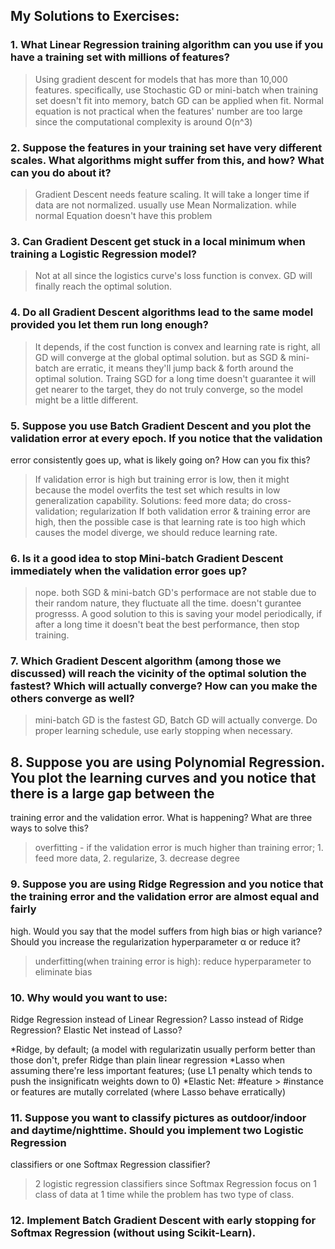 ## My Solutions to Exercises:

### 1. What Linear Regression training algorithm can you use if you have a training set with millions of features?

> Using gradient descent for models that has more than 10,000 features. specifically, use Stochastic GD or mini-batch when training set doesn't fit into memory, batch GD can be applied when fit. Normal equation is not practical when the features' number are too large since the computational complexity is around O(n^3)

### 2. Suppose the features in your training set have very different scales. What algorithms might suffer from this, and how? What can you do about it?

> Gradient Descent needs feature scaling. It will take a longer time if data are not normalized. usually use Mean Normalization. while normal Equation doesn't have this problem

### 3. Can Gradient Descent get stuck in a local minimum when training a Logistic Regression model?

> Not at all since the logistics curve's loss function is convex. GD will finally reach the optimal solution.

### 4. Do all Gradient Descent algorithms lead to the same model provided you let them run long enough?

> It depends, if the cost function is convex and learning rate is right, all GD will converge at the global optimal solution. but as SGD & mini-batch are erratic, it means they'll jump back & forth around the optimal solution. Traing SGD for a long time doesn't guarantee it will get nearer to the target, they do not truly converge, so the model might be a little different.  

### 5. Suppose you use Batch Gradient Descent and you plot the validation error at every epoch. If you notice that the validation
error consistently goes up, what is likely going on? How can you fix this?

> If validation error is high but training error is low, then it might because the model overfits the test set which results in low generalization capability. Solutions: feed more data; do cross-validation; regularization
If both validation error & training error are high, then the possible case is that learning rate is too high which causes the model diverge, we should reduce learning rate.

### 6. Is it a good idea to stop Mini-batch Gradient Descent immediately when the validation error goes up?

> nope. both SGD & mini-batch GD's performace are not stable due to their random nature, they fluctuate all the time. doesn't gurantee progresss. A good solution to this is saving your model periodically, if after a long time it doesn't beat the best performance, then stop training. 

### 7. Which Gradient Descent algorithm (among those we discussed) will reach the vicinity of the optimal solution the fastest? Which will actually converge? How can you make the others converge as well?

> mini-batch GD is the fastest GD, Batch GD will actually converge. Do proper learning schedule, use early stopping when necessary.

## 8. Suppose you are using Polynomial Regression. You plot the learning curves and you notice that there is a large gap between the
training error and the validation error. What is happening? What are three ways to solve this?

> overfitting - if the validation error is much higher than training error; 1. feed more data, 2. regularize, 3. decrease degree

### 9. Suppose you are using Ridge Regression and you notice that the training error and the validation error are almost equal and fairly
high. Would you say that the model suffers from high bias or high variance? Should you increase the regularization hyperparameter α
or reduce it?

> underfitting(when training error is high): reduce hyperparameter to eliminate bias

### 10. Why would you want to use:
Ridge Regression instead of Linear Regression?
Lasso instead of Ridge Regression?
Elastic Net instead of Lasso?

> 
*Ridge, by default; (a model with regularizatin usually perform better than those don't, prefer Ridge than plain linear regression
*Lasso when assuming there're less important features; (use L1 penalty which tends to push the insignificatn weights down to 0)
*Elastic Net: #feature > #instance or features are mutally correlated (where Lasso behave erratically) 

### 11. Suppose you want to classify pictures as outdoor/indoor and daytime/nighttime. Should you implement two Logistic Regression
classifiers or one Softmax Regression classifier?

> 2 logistic regression classifiers since Softmax Regression focus on 1 class of data at 1 time while the problem has two type of class.

### 12. Implement Batch Gradient Descent with early stopping for Softmax Regression (without using Scikit-Learn).
